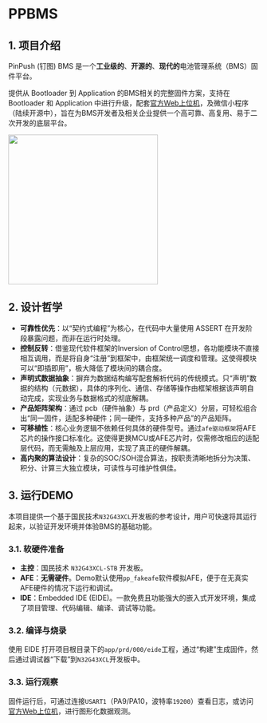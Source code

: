 # PPBMS
## 1. 项目介绍
PinPush (钉图) BMS 是一个**工业级的**、**开源的**、**现代的**电池管理系统（BMS）固件平台。

提供从 Bootloader 到 Application 的BMS相关的完整固件方案，支持在 Bootloader 和 Application 中进行升级，配套[官方Web上位机](https://ppbms.pages.dev/)，及微信小程序（陆续开源中），旨在为BMS开发者及相关企业提供一个高可靠、高复用、易于二次开发的底层平台。

<img src="https://ppbms.pages.dev/static/wechat.jpg" width="300" />

## 2. 设计哲学
* **可靠性优先**：以“契约式编程”为核心，在代码中大量使用 ASSERT 在开发阶段暴露问题，而非在运行时处理。
* **控制反转**：借鉴现代软件框架的Inversion of Control思想，各功能模块不直接相互调用，而是将自身“注册”到框架中，由框架统一调度和管理。这使得模块可以“即插即用”，极大降低了模块间的耦合度。
* **声明式数据抽象**：摒弃为数据结构编写配套解析代码的传统模式。只“声明”数据的结构（元数据），具体的序列化、通信、存储等操作由框架根据该声明自动完成，实现业务与数据格式的彻底解耦。
* **产品矩阵架构**：通过 pcb（硬件抽象）与 prd（产品定义）分层，可轻松组合出“同一固件，适配多种硬件；同一硬件，支持多种产品”的产品矩阵。
* **可移植性**：核心业务逻辑不依赖任何具体的硬件型号。通过`afe驱动框架`将AFE芯片的操作接口标准化。这使得更换MCU或AFE芯片时，仅需修改相应的适配层代码，而无需触及上层应用，实现了真正的硬件解耦。
* **高内聚的算法设计**：复杂的SOC/SOH混合算法，按职责清晰地拆分为决策、积分、计算三大独立模块，可读性与可维护性俱佳。

## 3. 运行DEMO
本项目提供一个基于国民技术`N32G43XCL`开发板的参考设计，用户可快速将其运行起来，以验证开发环境并体验BMS的基础功能。

### 3.1. 软硬件准备
* **主控**：国民技术 `N32G43XCL-STB` 开发板。
* **AFE**：**无需硬件**。Demo默认使用`pp_fakeafe`软件模拟AFE，便于在无真实AFE硬件的情况下运行和调试。
* **IDE**：Embedded IDE (EIDE)。一款免费且功能强大的嵌入式开发环境，集成了项目管理、代码编辑、编译、调试等功能。

### 3.2. 编译与烧录
使用 EIDE 打开项目根目录下的`app/prd/000/eide`工程，通过“构建”生成固件，然后通过调试器“下载”到`N32G43XCL`开发板中。

### 3.3. 运行观察
固件运行后，可通过连接`USART1`（PA9/PA10，波特率`19200`）查看日志，或访问[官方Web上位机](https://ppbms.pages.dev/)，进行图形化数据观测。

